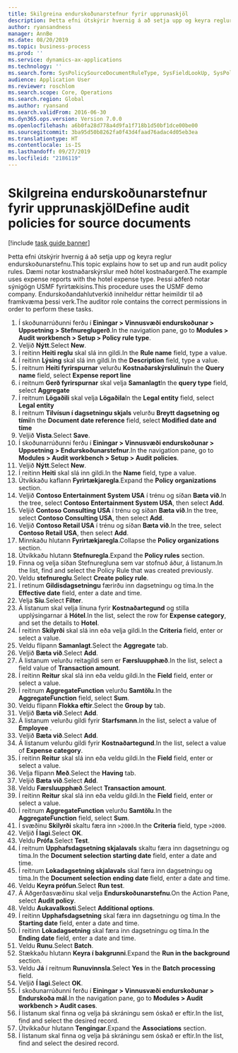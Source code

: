 ```yaml
---
title: Skilgreina endurskoðunarstefnur fyrir upprunaskjöl
description: Þetta efni útskýrir hvernig á að setja upp og keyra reglur endurskoðunarstefnu.
author: ryansandness
manager: AnnBe
ms.date: 08/20/2019
ms.topic: business-process
ms.prod: ''
ms.service: dynamics-ax-applications
ms.technology: ''
ms.search.form: SysPolicySourceDocumentRuleType, SysFieldLookUp, SysPolicyListPage, SysPolicy, AuditPolicyRule, SysQueryForm, SysQueryFieldLookUp, AuditPolicyDateSelection, AuditPolicyAdditionalOption, BatchJob, CaseDetail
audience: Application User
ms.reviewer: roschlom
ms.search.scope: Core, Operations
ms.search.region: Global
ms.author: ryansand
ms.search.validFrom: 2016-06-30
ms.dyn365.ops.version: Version 7.0.0
ms.openlocfilehash: a6b0fa28d778a4d9fa1f718b1d50bf1dce00be00
ms.sourcegitcommit: 3ba95d50b8262fa0f43d4faad76adac4d05eb3ea
ms.translationtype: HT
ms.contentlocale: is-IS
ms.lasthandoff: 09/27/2019
ms.locfileid: "2186119"
---
```

# <a name="define-audit-policies-for-source-documents"></a><span data-ttu-id="eda7b-103">Skilgreina endurskoðunarstefnur fyrir upprunaskjöl</span><span class="sxs-lookup"><span data-stu-id="eda7b-103">Define audit policies for source documents</span></span>

[!include [task guide banner](../../includes/task-guide-banner.md)]

<span data-ttu-id="eda7b-104">Þetta efni útskýrir hvernig á að setja upp og keyra reglur endurskoðunarstefnu.</span><span class="sxs-lookup"><span data-stu-id="eda7b-104">This topic explains how to set up and run audit policy rules.</span></span> <span data-ttu-id="eda7b-105">Dæmi notar kostnaðarskýrslur með hótel kostnaðargerð.</span><span class="sxs-lookup"><span data-stu-id="eda7b-105">The example uses expense reports with the hotel expense type.</span></span> <span data-ttu-id="eda7b-106">Þessi aðferð notar sýnigögn USMF fyrirtækisins.</span><span class="sxs-lookup"><span data-stu-id="eda7b-106">This procedure uses the USMF demo company.</span></span> <span data-ttu-id="eda7b-107">Endurskoðandahlutverkið inniheldur réttar heimildir til að framkvæma þessi verk.</span><span class="sxs-lookup"><span data-stu-id="eda7b-107">The auditor role contains the correct permissions in order to perform these tasks.</span></span>

1. <span data-ttu-id="eda7b-108">Í skoðunarrúðunni ferðu í **Einingar > Vinnusvæði endurskoðunar > Uppsetning > Stefnureglugerð**.</span><span class="sxs-lookup"><span data-stu-id="eda7b-108">In the navigation pane, go to **Modules > Audit workbench > Setup > Policy rule type**.</span></span>
2. <span data-ttu-id="eda7b-109">Veljið **Nýtt**.</span><span class="sxs-lookup"><span data-stu-id="eda7b-109">Select **New**.</span></span>
3. <span data-ttu-id="eda7b-110">Í reitinn **Heiti reglu** skal slá inn gildi.</span><span class="sxs-lookup"><span data-stu-id="eda7b-110">In the **Rule name** field, type a value.</span></span>
4. <span data-ttu-id="eda7b-111">Í reitinn **Lýsing** skal slá inn gildi.</span><span class="sxs-lookup"><span data-stu-id="eda7b-111">In the **Description** field, type a value.</span></span>
5. <span data-ttu-id="eda7b-112">Í reitnum **Heiti fyrirspurnar** velurðu **Kostnaðarskýrslulínu**</span><span class="sxs-lookup"><span data-stu-id="eda7b-112">In the **Query name** field, select **Expense report line**</span></span>
6. <span data-ttu-id="eda7b-113">í reitnum **Gerð fyrirspurnar** skal velja **Samanlagt**</span><span class="sxs-lookup"><span data-stu-id="eda7b-113">In the **query type** field, select **Aggregate**</span></span>
7. <span data-ttu-id="eda7b-114">Í reitnum **Lögaðili** skal velja **Lögaðila**</span><span class="sxs-lookup"><span data-stu-id="eda7b-114">In the **Legal entity** field, select **Legal entity**</span></span>
8. <span data-ttu-id="eda7b-115">Í reitnum **Tilvísun í dagsetningu skjals** velurðu **Breytt dagsetning og tími**</span><span class="sxs-lookup"><span data-stu-id="eda7b-115">In the **Document date reference** field, select **Modified date and time**</span></span>
9. <span data-ttu-id="eda7b-116">Veljið **Vista**.</span><span class="sxs-lookup"><span data-stu-id="eda7b-116">Select **Save**.</span></span>
10. <span data-ttu-id="eda7b-117">Í skoðunarrúðunni ferðu í **Einingar > Vinnusvæði endurskoðunar > Uppsetning > Endurskoðunarstefnur**.</span><span class="sxs-lookup"><span data-stu-id="eda7b-117">In the navigation pane, go to **Modules > Audit workbench > Setup > Audit policies**.</span></span>
11. <span data-ttu-id="eda7b-118">Veljið **Nýtt**.</span><span class="sxs-lookup"><span data-stu-id="eda7b-118">Select **New**.</span></span>
12. <span data-ttu-id="eda7b-119">Í reitinn **Heiti** skal slá inn gildi.</span><span class="sxs-lookup"><span data-stu-id="eda7b-119">In the **Name** field, type a value.</span></span>
13. <span data-ttu-id="eda7b-120">Útvíkkaðu kaflann **Fyrirtækjaregla**.</span><span class="sxs-lookup"><span data-stu-id="eda7b-120">Expand the **Policy organizations** section.</span></span>
14. <span data-ttu-id="eda7b-121">Veljið **Contoso Entertainment System USA** í trénu og síðan **Bæta við**.</span><span class="sxs-lookup"><span data-stu-id="eda7b-121">In the tree, select **Contoso Entertainment System USA**, then select **Add**.</span></span>
15. <span data-ttu-id="eda7b-122">Veljið **Contoso Consulting USA** í trénu og síðan **Bæta við**.</span><span class="sxs-lookup"><span data-stu-id="eda7b-122">In the tree, select **Contoso Consulting USA**, then select **Add**.</span></span>
16. <span data-ttu-id="eda7b-123">Veljið **Contoso Retail USA** í trénu og síðan **Bæta við**.</span><span class="sxs-lookup"><span data-stu-id="eda7b-123">In the tree, select **Contoso Retail USA**, then select **Add**.</span></span>
17. <span data-ttu-id="eda7b-124">Minnkaðu hlutann **Fyrirtækjaregla**.</span><span class="sxs-lookup"><span data-stu-id="eda7b-124">Collapse the **Policy organizations** section.</span></span>
18. <span data-ttu-id="eda7b-125">Útvíkkaðu hlutann **Stefnuregla**.</span><span class="sxs-lookup"><span data-stu-id="eda7b-125">Expand the **Policy rules** section.</span></span>
19. <span data-ttu-id="eda7b-126">Finna og velja síðan Stefnuregluna sem var stofnuð áður, á listanum.</span><span class="sxs-lookup"><span data-stu-id="eda7b-126">In the list, find and select the Policy Rule that was created previously.</span></span>
20. <span data-ttu-id="eda7b-127">Veldu **stefnureglu**.</span><span class="sxs-lookup"><span data-stu-id="eda7b-127">Select **Create policy rule**.</span></span>
21. <span data-ttu-id="eda7b-128">Í retinum **Gildisdagsetningu** færirðu inn dagsetningu og tíma.</span><span class="sxs-lookup"><span data-stu-id="eda7b-128">In the **Effective date** field, enter a date and time.</span></span>
22. <span data-ttu-id="eda7b-129">Velja **Síu**.</span><span class="sxs-lookup"><span data-stu-id="eda7b-129">Select **Filter**.</span></span>
23. <span data-ttu-id="eda7b-130">Á listanum skal velja línuna fyrir **Kostnaðartegund** og stilla upplýsingarnar á **Hótel**.</span><span class="sxs-lookup"><span data-stu-id="eda7b-130">In the list, select the row for **Expense category**, and set the details to **Hotel**.</span></span>
24. <span data-ttu-id="eda7b-131">Í reitinn **Skilyrði** skal slá inn eða velja gildi.</span><span class="sxs-lookup"><span data-stu-id="eda7b-131">In the **Criteria** field, enter or select a value.</span></span>
25. <span data-ttu-id="eda7b-132">Veldu flipann **Samanlagt**.</span><span class="sxs-lookup"><span data-stu-id="eda7b-132">Select the **Aggregate** tab.</span></span>
26. <span data-ttu-id="eda7b-133">Veljið **Bæta við**.</span><span class="sxs-lookup"><span data-stu-id="eda7b-133">Select **Add**.</span></span>
27. <span data-ttu-id="eda7b-134">Á listanum velurðu reitagildi sem er **Færsluupphæð**.</span><span class="sxs-lookup"><span data-stu-id="eda7b-134">In the list, select a field value of **Transaction amount**.</span></span>
28. <span data-ttu-id="eda7b-135">Í reitinn **Reitur** skal slá inn eða veldu gildi.</span><span class="sxs-lookup"><span data-stu-id="eda7b-135">In the **Field** field, enter or select a value.</span></span>
29. <span data-ttu-id="eda7b-136">Í reitnum **AggregateFunction** velurðu **Samtölu**.</span><span class="sxs-lookup"><span data-stu-id="eda7b-136">In the **AggregateFunction** field, select **Sum**.</span></span>
30. <span data-ttu-id="eda7b-137">Veldu flipann **Flokka eftir**.</span><span class="sxs-lookup"><span data-stu-id="eda7b-137">Select the **Group by** tab.</span></span>
31. <span data-ttu-id="eda7b-138">Veljið **Bæta við**.</span><span class="sxs-lookup"><span data-stu-id="eda7b-138">Select **Add**.</span></span>
32. <span data-ttu-id="eda7b-139">Á listanum velurðu gildi fyrir **Starfsmann**.</span><span class="sxs-lookup"><span data-stu-id="eda7b-139">In the list, select a value of **Employee** .</span></span>
33. <span data-ttu-id="eda7b-140">Veljið **Bæta við**.</span><span class="sxs-lookup"><span data-stu-id="eda7b-140">Select **Add**.</span></span>
34. <span data-ttu-id="eda7b-141">Á listanum velurðu gildi fyrir **Kostnaðartegund**.</span><span class="sxs-lookup"><span data-stu-id="eda7b-141">In the list, select a value of **Expense category**.</span></span>
35. <span data-ttu-id="eda7b-142">Í reitinn **Reitur** skal slá inn eða veldu gildi.</span><span class="sxs-lookup"><span data-stu-id="eda7b-142">In the **Field** field, enter or select a value.</span></span>
36. <span data-ttu-id="eda7b-143">Velja flipann **Með**.</span><span class="sxs-lookup"><span data-stu-id="eda7b-143">Select the **Having** tab.</span></span>
37. <span data-ttu-id="eda7b-144">Veljið **Bæta við**.</span><span class="sxs-lookup"><span data-stu-id="eda7b-144">Select **Add**.</span></span>
38. <span data-ttu-id="eda7b-145">Veldu **Færsluupphæð**.</span><span class="sxs-lookup"><span data-stu-id="eda7b-145">Select **Transaction amount**.</span></span>
39. <span data-ttu-id="eda7b-146">Í reitinn **Reitur** skal slá inn eða veldu gildi.</span><span class="sxs-lookup"><span data-stu-id="eda7b-146">In the **Field** field, enter or select a value.</span></span>
40. <span data-ttu-id="eda7b-147">Í reitnum **AggregateFunction** velurðu **Samtölu**.</span><span class="sxs-lookup"><span data-stu-id="eda7b-147">In the **AggregateFunction** field, select **Sum**.</span></span>
41. <span data-ttu-id="eda7b-148">Í svæðinu **Skilyrði** skaltu færa inn `>2000`.</span><span class="sxs-lookup"><span data-stu-id="eda7b-148">In the **Criteria** field, type `>2000`.</span></span>
42. <span data-ttu-id="eda7b-149">Veljið **Í lagi**.</span><span class="sxs-lookup"><span data-stu-id="eda7b-149">Select **OK**.</span></span>
43. <span data-ttu-id="eda7b-150">Veldu **Prófa**.</span><span class="sxs-lookup"><span data-stu-id="eda7b-150">Select **Test**.</span></span>
44. <span data-ttu-id="eda7b-151">Í reitnum **Upphafsdagsetning skjalavals** skaltu færa inn dagsetningu og tíma.</span><span class="sxs-lookup"><span data-stu-id="eda7b-151">In the **Document selection starting date** field, enter a date and time.</span></span>
45. <span data-ttu-id="eda7b-152">Í reitnum **Lokadagsetning skjalavals** skal færa inn dagsetningu og tíma.</span><span class="sxs-lookup"><span data-stu-id="eda7b-152">In the **Document selection ending date** field, enter a date and time.</span></span>
46. <span data-ttu-id="eda7b-153">Veldu **Keyra prófun**.</span><span class="sxs-lookup"><span data-stu-id="eda7b-153">Select **Run test**.</span></span>
47. <span data-ttu-id="eda7b-154">Á Aðgerðasvæðinu skal velja **Endurskoðunarstefnu**.</span><span class="sxs-lookup"><span data-stu-id="eda7b-154">On the Action Pane, select **Audit policy**.</span></span>
48. <span data-ttu-id="eda7b-155">Veldu **Aukavalkosti**.</span><span class="sxs-lookup"><span data-stu-id="eda7b-155">Select **Additional options**.</span></span>
49. <span data-ttu-id="eda7b-156">Í reitinn **Upphafsdagsetning** skal færa inn dagsetningu og tíma.</span><span class="sxs-lookup"><span data-stu-id="eda7b-156">In the **Starting date** field, enter a date and time.</span></span>
50. <span data-ttu-id="eda7b-157">Í reitinn **Lokadagsetning** skal færa inn dagsetningu og tíma.</span><span class="sxs-lookup"><span data-stu-id="eda7b-157">In the **Ending date** field, enter a date and time.</span></span>
51. <span data-ttu-id="eda7b-158">Veldu **Runu**.</span><span class="sxs-lookup"><span data-stu-id="eda7b-158">Select **Batch**.</span></span>
52. <span data-ttu-id="eda7b-159">Stækkaðu hlutann **Keyra í bakgrunni**.</span><span class="sxs-lookup"><span data-stu-id="eda7b-159">Expand the **Run in the background** section.</span></span>
53. <span data-ttu-id="eda7b-160">Veldu **Já** í reitnum **Runuvinnsla**.</span><span class="sxs-lookup"><span data-stu-id="eda7b-160">Select **Yes** in the **Batch processing** field.</span></span>
54. <span data-ttu-id="eda7b-161">Veljið **Í lagi**.</span><span class="sxs-lookup"><span data-stu-id="eda7b-161">Select **OK**.</span></span>
55. <span data-ttu-id="eda7b-162">Í skoðunarrúðunni ferðu í **Einingar > Vinnusvæði endurskoðunar > Endurskoða mál**.</span><span class="sxs-lookup"><span data-stu-id="eda7b-162">In the navigation pane, go to **Modules > Audit workbench > Audit cases**.</span></span>
56. <span data-ttu-id="eda7b-163">Í listanum skal finna og velja þá skráningu sem óskað er eftir.</span><span class="sxs-lookup"><span data-stu-id="eda7b-163">In the list, find and select the desired record.</span></span>
57. <span data-ttu-id="eda7b-164">Útvíkkaður hlutann **Tengingar**.</span><span class="sxs-lookup"><span data-stu-id="eda7b-164">Expand the **Associations** section.</span></span>
58. <span data-ttu-id="eda7b-165">Í listanum skal finna og velja þá skráningu sem óskað er eftir.</span><span class="sxs-lookup"><span data-stu-id="eda7b-165">In the list, find and select the desired record.</span></span>

